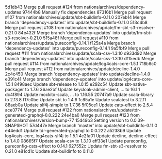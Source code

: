 5d1db43 Merge pull request #124 from nationalarchives/dependency-updates
97444b8 Manually fix dependencies
87316b1 Merge pull request #107 from nationalarchives/update/sbt-buildinfo-0.11.0
207eb14 Merge branch 'dependency-updates' into update/sbt-buildinfo-0.11.0
513c4b8 Merge pull request #108 from nationalarchives/update/fm-sbt-s3-resolver-0.21.0
84e432f Merge branch 'dependency-updates' into update/fm-sbt-s3-resolver-0.21.0
515a48f Merge pull request #110 from nationalarchives/update/pureconfig-0.14.1
f125a4a Merge branch 'dependency-updates' into update/pureconfig-0.14.1
9a5fbf9 Merge pull request #111 from nationalarchives/update/scala-csv-1.3.10
d933d92 Merge branch 'dependency-updates' into update/scala-csv-1.3.10
d115edb Merge pull request #114 from nationalarchives/update/log4cats-core-1.5.1
718b6c0 Merge pull request #112 from nationalarchives/update/decline-1.4.0
2c4c450 Merge branch 'dependency-updates' into update/decline-1.4.0
e391c41 Merge branch 'dependency-updates' into update/log4cats-core-1.5.1
8498aec Update sbt-release to 1.0.15
e292c54 Update sbt-native-packager to 1.7.6
36ae2bf Update keycloak-admin-client, ... to 16.1.1
dc4f894 Update mockito-scala, ... to 1.16.55
20747a9 Update scala-library to 2.13.8
f17c0be Update sbt to 1.4.9
1c85a1e Update scalatest to 3.2.11
88aeb0a Update slf4j-simple to 1.7.36
5f05ce1 Update cats-effect to 2.5.4
ace0774 Merge pull request #122 from nationalarchives/update/tdr-generated-graphql-0.0.222
24e4ba0 Merge pull request #123 from nationalarchives/version-bump-77
15d49b3 Setting version to 0.0.39-SNAPSHOT
57d447e Merge branch 'master' into update/sbt-buildinfo-0.11.0
e44edd1 Update tdr-generated-graphql to 0.0.222
a5238b9 Update log4cats-core, log4cats-slf4j to 1.5.1
4c2fa01 Update decline, decline-effect to 1.4.0
08665f7 Update scala-csv to 1.3.10
eff33e1 Update pureconfig, pureconfig-cats-effect to 0.14.1
627552c Update fm-sbt-s3-resolver to 0.21.0
e81cd1c Update sbt-buildinfo to 0.11.0
